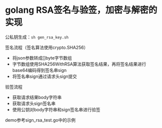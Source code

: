# golang RSA签名与验签，加密与解密的实现
公私钥生成：```sh gen_rsa_key.sh```

签名流程（签名算法使用crypto.SHA256）
* 将json参数转成[]byte字节数组
* 字节数组使用SHA256WithRSA算法获取签名结果，再将签名结果进行base64编码得到签名串sign
* 将签名串sign通过请求头sign提交

验签流程
* 获取请求结果body字符串
* 获取请求头sign签名串
* 使用公钥对body字符串和sign签名串进行验签

demo参考sign_rsa_test.go中的示例
